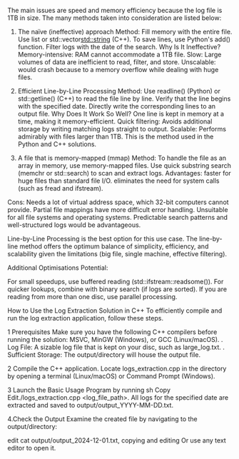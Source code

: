 The main issues are speed and memory efficiency because the log file is 1TB in size.  The many methods taken into consideration are listed below:

 1. The naïve (ineffective) approach
 Method: Fill memory with the entire file.
 Use list or std::vector<std::string> (C++). To save lines, use Python's add() function.
 Filter logs with the date of the search.
 Why Is It Ineffective?
  Memory-intensive:  RAM cannot accommodate a 1TB file.
 Slow:  Large volumes of data are inefficient to read, filter, and store.
  Unscalable:  would crash because to a memory overflow while dealing with huge files.

2. Efficient Line-by-Line Processing  Method:
 Use readline() (Python) or std::getline() (C++) to read the file line by line.
 Verify that the line begins with the specified date.
 Directly write the corresponding lines to an output file.
 Why Does It Work So Well?
 One line is kept in memory at a time, making it memory-efficient.
  Quick filtering: Avoids additional storage by writing matching logs straight to output.
  Scalable: Performs admirably with files larger than 1TB.
 This is the method used in the Python and C++ solutions.
3. A file that is memory-mapped (mmap)
 Method:
 To handle the file as an array in memory, use memory-mapped files.
 Use quick substring search (memchr or std::search) to scan and extract logs.
 Advantages:
  faster for huge files than standard file I/O.
  eliminates the need for system calls (such as fread and ifstream).

 Cons: Needs a lot of virtual address space, which 32-bit computers cannot provide.
  Partial file mappings have more difficult error handling.
  Unsuitable for all file systems and operating systems.
 Predictable search patterns and well-structured logs would be advantageous.



Line-by-Line Processing is the best option for this use case.
 The line-by-line method offers the optimum balance of simplicity, efficiency, and scalability given the limitations (big file, single machine, effective filtering).

 Additional Optimisations Potential:

 For small speedups, use buffered reading (std::ifstream::readsome()).
 For quicker lookups, combine with binary search (if logs are sorted).
 If you are reading from more than one disc, use parallel processing.




 How to Use the Log Extraction Solution in C++
 To efficiently compile and run the log extraction application, follow these steps.

 1 Prerequisites 
 Make sure you have the following C++ compilers before running the solution: MSVC, MinGW (Windows), or GCC (Linux/macOS).
 .  Log File: A sizable log file that is kept on your disc, such as large_log.txt.
 . Sufficient Storage: The output/directory will house the output file.

2 Compile the C++ application.
 Locate logs_extraction.cpp in the directory by opening a terminal (Linux/macOS) or Command Prompt (Windows).


3 Launch the Basic Usage Program by running sh Copy Edit./logs_extraction.cpp <log_file_path>. <YYYY-MM-DD>
All logs for the specified date are extracted and saved to output/output_YYYY-MM-DD.txt.

4.Check the Output
 Examine the created file by navigating to the output/directory:

 edit cat output/output_2024-12-01.txt, copying and editing
 Or use any text editor to open it.







